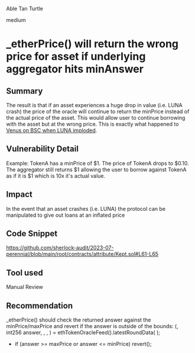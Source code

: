 Able Tan Turtle

medium

# _etherPrice() will return the wrong price for asset if underlying aggregator hits minAnswer
## Summary
The result is that if an asset experiences a huge drop in value (i.e. LUNA crash) the price of the oracle will continue to return the minPrice instead of the actual price of the asset. This would allow user to continue borrowing with the asset but at the wrong price. This is exactly what happened to [Venus on BSC when LUNA imploded](https://rekt.news/venus-blizz-rekt/).
## Vulnerability Detail
Example:
TokenA has a minPrice of $1. The price of TokenA drops to $0.10. The aggregator still returns $1 allowing the user to borrow against TokenA as if it is $1 which is 10x it's actual value.
## Impact
In the event that an asset crashes (i.e. LUNA) the protocol can be manipulated to give out loans at an inflated price
## Code Snippet
https://github.com/sherlock-audit/2023-07-perennial/blob/main/root/contracts/attribute/Kept.sol#L61-L65
## Tool used

Manual Review

## Recommendation
_etherPrice() should check the returned answer against the minPrice/maxPrice and revert if the answer is outside of the bounds:
    (, int256 answer, , , ) = ethTokenOracleFeed().latestRoundData( );
    
+   if (answer >= maxPrice or answer <= minPrice) revert();